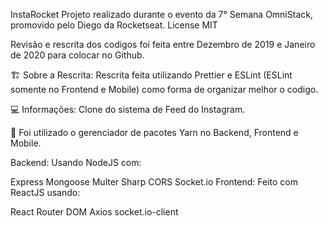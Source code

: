 InstaRocket
Projeto realizado durante o evento da 7° Semana OmniStack, promovido pelo Diego da Rocketseat.
License MIT

Revisão e rescrita dos codigos foi feita entre Dezembro de 2019 e Janeiro de 2020 para colocar no Github.

🏗️ Sobre a Rescrita:
Rescrita feita utilizando Prettier e ESLint (ESLint somente no Frontend e Mobile) como forma de organizar melhor o codigo.

💻 Informações:
Clone do sistema de Feed do Instagram.

🚩 Foi utilizado o gerenciador de pacotes Yarn no Backend, Frontend e Mobile.

Backend:
Usando NodeJS com:

Express
Mongoose
Multer
Sharp
CORS
Socket.io
Frontend:
Feito com ReactJS usando:

React Router DOM
Axios
socket.io-client
